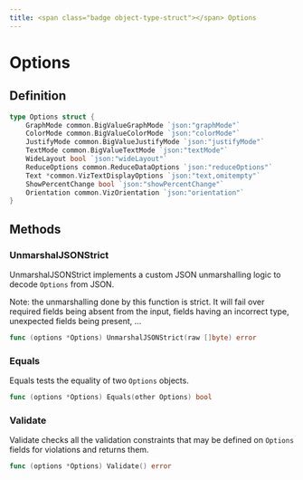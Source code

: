 ```yaml
---
title: <span class="badge object-type-struct"></span> Options
---
```

# <span class="badge object-type-struct"></span> Options

## Definition

```go
type Options struct {
    GraphMode common.BigValueGraphMode `json:"graphMode"`
    ColorMode common.BigValueColorMode `json:"colorMode"`
    JustifyMode common.BigValueJustifyMode `json:"justifyMode"`
    TextMode common.BigValueTextMode `json:"textMode"`
    WideLayout bool `json:"wideLayout"`
    ReduceOptions common.ReduceDataOptions `json:"reduceOptions"`
    Text *common.VizTextDisplayOptions `json:"text,omitempty"`
    ShowPercentChange bool `json:"showPercentChange"`
    Orientation common.VizOrientation `json:"orientation"`
}
```
## Methods

### <span class="badge object-method"></span> UnmarshalJSONStrict

UnmarshalJSONStrict implements a custom JSON unmarshalling logic to decode `Options` from JSON.

Note: the unmarshalling done by this function is strict. It will fail over required fields being absent from the input, fields having an incorrect type, unexpected fields being present, …

```go
func (options *Options) UnmarshalJSONStrict(raw []byte) error
```

### <span class="badge object-method"></span> Equals

Equals tests the equality of two `Options` objects.

```go
func (options *Options) Equals(other Options) bool
```

### <span class="badge object-method"></span> Validate

Validate checks all the validation constraints that may be defined on `Options` fields for violations and returns them.

```go
func (options *Options) Validate() error
```

